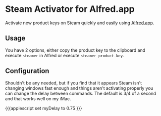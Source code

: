# Steam Activator for Alfred.app #

Activate new product keys on Steam quickly and easily using [Alfred.app](http://alfredapp.com).

## Usage ##

You have 2 options, either copy the product key to the clipboard and execute `steamer` in Alfred or execute `steamer product-key`.

## Configuration ##

Shouldn't be any needed, but if you find that it appears Steam isn't changing windows fast enough and things aren't activating properly you can change the delay between commands.  The default is 3/4 of a second and that works well on my iMac.

{{{applescript
    	set myDelay to 0.75
}}}

